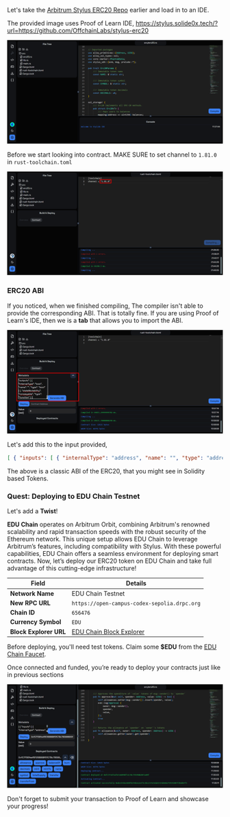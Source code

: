 Let's take the [Arbitrum Stylus ERC20 Repo](https://github.com/OffchainLabs/stylus-erc20) earlier and load in to an IDE.

The provided image uses Proof of Learn IDE, https://stylus.solide0x.tech/?url=https://github.com/OffchainLabs/stylus-erc20

![](https://raw.githubusercontent.com/POLearn/stylish-course-to-stylus/refs/heads/master/content/assets/images/token_contract.png)  

Before we start looking into contract. MAKE SURE to set channel to `1.81.0` in `rust-toolchain.toml`

![](https://raw.githubusercontent.com/POLearn/stylish-course-to-stylus/refs/heads/master/content/assets/images/token_toolchain.png)  

### ERC20 ABI

If you noticed, when we finished compiling, The compiler isn't able to provide the corresponding ABI. That is totally fine. If you are using Proof of Learn's IDE, then we is a **tab** that allows you to import the ABI.

![](https://raw.githubusercontent.com/POLearn/stylish-course-to-stylus/refs/heads/master/content/assets/images/token_abi.png)  

Let's add this to the input provided,

```json
[ { "inputs": [ { "internalType": "address", "name": "", "type": "address" }, { "internalType": "address", "name": "", "type": "address" }, { "internalType": "uint256", "name": "", "type": "uint256" }, { "internalType": "uint256", "name": "", "type": "uint256" } ], "name": "InsufficientAllowance", "type": "error" }, { "inputs": [ { "internalType": "address", "name": "", "type": "address" }, { "internalType": "uint256", "name": "", "type": "uint256" }, { "internalType": "uint256", "name": "", "type": "uint256" } ], "name": "InsufficientBalance", "type": "error" }, { "inputs": [ { "internalType": "address", "name": "owner", "type": "address" }, { "internalType": "address", "name": "spender", "type": "address" } ], "name": "allowance", "outputs": [ { "internalType": "uint256", "name": "", "type": "uint256" } ], "stateMutability": "view", "type": "function" }, { "inputs": [ { "internalType": "address", "name": "spender", "type": "address" }, { "internalType": "uint256", "name": "value", "type": "uint256" } ], "name": "approve", "outputs": [ { "internalType": "bool", "name": "", "type": "bool" } ], "stateMutability": "nonpayable", "type": "function" }, { "inputs": [ { "internalType": "address", "name": "owner", "type": "address" } ], "name": "balanceOf", "outputs": [ { "internalType": "uint256", "name": "", "type": "uint256" } ], "stateMutability": "view", "type": "function" }, { "inputs": [ { "internalType": "uint256", "name": "value", "type": "uint256" } ], "name": "burn", "outputs": [], "stateMutability": "nonpayable", "type": "function" }, { "inputs": [], "name": "decimals", "outputs": [ { "internalType": "uint8", "name": "", "type": "uint8" } ], "stateMutability": "pure", "type": "function" }, { "inputs": [ { "internalType": "uint256", "name": "value", "type": "uint256" } ], "name": "mint", "outputs": [], "stateMutability": "nonpayable", "type": "function" }, { "inputs": [ { "internalType": "address", "name": "to", "type": "address" }, { "internalType": "uint256", "name": "value", "type": "uint256" } ], "name": "mintTo", "outputs": [], "stateMutability": "nonpayable", "type": "function" }, { "inputs": [], "name": "name", "outputs": [ { "internalType": "string", "name": "", "type": "string" } ], "stateMutability": "pure", "type": "function" }, { "inputs": [], "name": "symbol", "outputs": [ { "internalType": "string", "name": "", "type": "string" } ], "stateMutability": "pure", "type": "function" }, { "inputs": [], "name": "totalSupply", "outputs": [ { "internalType": "uint256", "name": "", "type": "uint256" } ], "stateMutability": "view", "type": "function" }, { "inputs": [ { "internalType": "address", "name": "to", "type": "address" }, { "internalType": "uint256", "name": "value", "type": "uint256" } ], "name": "transfer", "outputs": [ { "internalType": "bool", "name": "", "type": "bool" } ], "stateMutability": "nonpayable", "type": "function" }, { "inputs": [ { "internalType": "address", "name": "from", "type": "address" }, { "internalType": "address", "name": "to", "type": "address" }, { "internalType": "uint256", "name": "value", "type": "uint256" } ], "name": "transferFrom", "outputs": [ { "internalType": "bool", "name": "", "type": "bool" } ], "stateMutability": "nonpayable", "type": "function" } ]
```

The above is a classic ABI of the ERC20, that you might see in Solidity based Tokens.

### Quest: Deploying to EDU Chain Testnet

Let's add a **Twist**!

**EDU Chain** operates on Arbitrum Orbit, combining Arbitrum's renowned scalability and rapid transaction speeds with the robust security of the Ethereum network. This unique setup allows EDU Chain to leverage Arbitrum’s features, including compatibility with Stylus. With these powerful capabilities, EDU Chain offers a seamless environment for deploying smart contracts. Now, let’s deploy our ERC20 token on EDU Chain and take full advantage of this cutting-edge infrastructure!

| **Field**            | **Details**                                  |  
|----------------------|----------------------------------------------|  
| **Network Name**      | EDU Chain Testnet                            |  
| **New RPC URL**       | `https://open-campus-codex-sepolia.drpc.org` |  
| **Chain ID**          | `656476`                                     |  
| **Currency Symbol**   | `EDU`                                        |  
| **Block Explorer URL** | [EDU Chain Block Explorer](https://edu-chain-testnet.blockscout.com/) |  

Before deploying, you'll need test tokens. Claim some **$EDU** from the [EDU Chain Faucet](https://educhain-community-faucet.vercel.app/).  

Once connected and funded, you’re ready to deploy your contracts just like in previous sections

![](https://raw.githubusercontent.com/POLearn/stylish-course-to-stylus/refs/heads/master/content/assets/images/token_deployed.png)  

Don't forget to submit your transaction to Proof of Learn and showcase your progress!